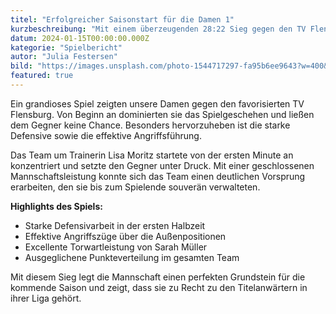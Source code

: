 ```yaml
---
titel: "Erfolgreicher Saisonstart für die Damen 1"
kurzbeschreibung: "Mit einem überzeugenden 28:22 Sieg gegen den TV Flensburg startete unsere erste Damenmannschaft erfolgreich in die neue Saison."
datum: 2024-01-15T00:00:00.000Z
kategorie: "Spielbericht"
autor: "Julia Festersen"
bild: "https://images.unsplash.com/photo-1544717297-fa95b6ee9643?w=400&h=250&fit=crop"
featured: true
---
```


Ein grandioses Spiel zeigten unsere Damen gegen den favorisierten TV Flensburg. Von Beginn an dominierten sie das Spielgeschehen und ließen dem Gegner keine Chance. Besonders hervorzuheben ist die starke Defensive sowie die effektive Angriffsführung.

Das Team um Trainerin Lisa Moritz startete von der ersten Minute an konzentriert und setzte den Gegner unter Druck. Mit einer geschlossenen Mannschaftsleistung konnte sich das Team einen deutlichen Vorsprung erarbeiten, den sie bis zum Spielende souverän verwalteten.

**Highlights des Spiels:**
- Starke Defensivarbeit in der ersten Halbzeit
- Effektive Angriffszüge über die Außenpositionen  
- Excellente Torwartleistung von Sarah Müller
- Ausgeglichene Punkteverteilung im gesamten Team

Mit diesem Sieg legt die Mannschaft einen perfekten Grundstein für die kommende Saison und zeigt, dass sie zu Recht zu den Titelanwärtern in ihrer Liga gehört.
